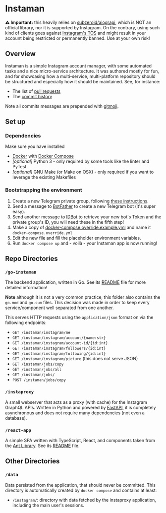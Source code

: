 # Instaman

**⚠️ Important:** this heavily relies on [subzeroid/aiograpi](https://github.com/subzeroid/aiograpi), which is NOT an official library, nor it is supported by Instagram.
On the contrary, using such kind of clients goes against [Instagram's TOS](https://help.instagram.com/581066165581870/) and might result in your account being restricted or permanently banned.
Use at your own risk!

## Overview

Instaman is a simple Instagram account manager, with some automated tasks and a nice micro-service architecture. It was authored mostly for fun, and for showcasing how a multi-service, multi-platform repository should be structured and especially how it should be maintained.
See, for instance:

* The list of [pull requests](https://github.com/luca-arch/instaman/pulls?q=is%3Apr)
* The [commit history](https://github.com/luca-arch/instaman/commits)

Note all commits messages are prepended with [gitmoji](https://gitmoji.dev).

## Set up

### Dependencies

Make sure you have installed

* [Docker](https://www.docker.com/) with [Docker Compose](https://docs.docker.com/compose/)
* _[optional]_ Python 3 - only required by some tools like the linter and PyTest
* _[optional]_ GNU Make (or Make on OSX) - only required if you want to leverage the existing Makefiles

### Bootstrapping the environment

1. Create a new Telegram private group, following [these instructions](https://telegram.org/faq#q-how-do-i-create-a-group).
2. Send a message to [BotFather](https://t.me/botfather) to create a new Telegram bot (it's super easy).
3. Send another message to [IDBot](https://t.me/username_to_id_bot) to retrieve your new bot's Token and the private group's ID, you will need these in the fifth step!
4. Make a copy of [docker-compose.override.example.yml](./docker-compose.override.example.yml) and name it `docker-compose.override.yml`
5. Edit the new file and fill the placeholder environment variables.
6. Run `docker compose up` and - voilà - your Instaman app is now running!

## Repo Directories

### `/go-instaman`

The backend application, written in Go. See its [README](./go-instaman/README.md) file for more detailed information!

**Note** although it is not a very common practice, this folder also contains the `go.mod` and `go.sum` files. This decision was made in order to keep every service/component well separated from one another.

This serves HTTP requests using the `application/json` format on via the following endpoints:

* `GET /instaman/instagram/me`
* `GET /instaman/instagram/account/{name:str}`
* `GET /instaman/instagram/account-id/{id:int}`
* `GET /instaman/instagram/followers/{id:int}`
* `GET /instaman/instagram/following/{id:int}`
* `GET /instaman/instagram/picture` (this does not serve JSON)
* `GET /instaman/jobs/copy`
* `GET /instaman/jobs/all`
* `GET /instaman/jobs/`
* `POST /instaman/jobs/copy`

### `/instaproxy`

A small webserver that acts as a proxy (with cache) for the Instagram GraphQL APIs. Written in Python and powered by [FastAPI](https://github.com/fastapi/fastapi), it is completely asynchronous and does not require many dependencies (not even a database).

### `/react-app`

A simple SPA written with TypeScript, React, and components taken from the [Ant Library](https://ant.design/).
See its [README](./react-app/README.md) file.

## Other Directories

### `/data`

Data persisted from the application, that should never be committed. This directory is automatically created by `docker compose` and contains at least:

* `/instagram/`: directory with data fetched by the instaproxy application, including the main user's sessions.
